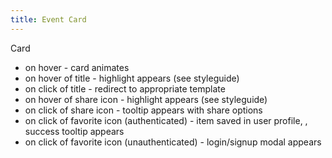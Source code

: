 ```yaml
---
title: Event Card
---
```


Card

- on hover - card animates 
- on hover of title - highlight appears (see styleguide)
- on click of title - redirect to appropriate template
- on hover of share icon - highlight appears (see styleguide)
- on click of share icon - tooltip appears with share options
- on click of favorite icon (authenticated) - item saved in user profile, , success tooltip appears
- on click of favorite icon (unauthenticated) - login/signup modal appears
